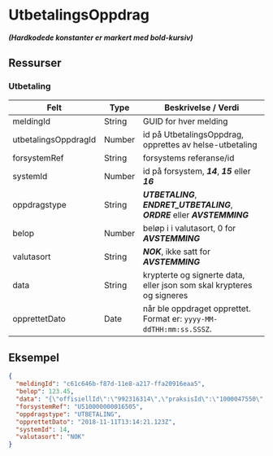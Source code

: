 # UtbetalingsOppdrag
_**(Hardkodede konstanter er markert med bold-kursiv)**_
## Ressurser
### Utbetaling
Felt | Type | Beskrivelse / Verdi
-----|------ |------------
meldingId | String | GUID for hver melding
utbetalingsOppdragId | Number | id på UtbetalingsOppdrag, opprettes av helse-utbetaling 
forsystemRef| String | forsystems referanse/id
systemId | Number | id på forsystem, _**14**_, _**15**_ eller _**16**_
oppdragstype| String | _**UTBETALING**_, _**ENDRET_UTBETALING**_, _**ORDRE**_ eller _**AVSTEMMING**_
belop | Number | beløp i i valutasort, 0 for _**AVSTEMMING**_
valutasort| String | _**NOK**_, ikke satt for _**AVSTEMMING**_
data | String | krypterte og signerte data, eller json som skal krypteres og signeres
opprettetDato | Date | når ble oppdraget opprettet. Format er: ``yyyy-MM-ddTHH:mm:ss.SSSZ``.  


## Eksempel

```json
{
  "meldingId": "c61c646b-f87d-11e8-a217-ffa20916eaa5",
  "belop": 123.45,
  "data": "{\"offisiellId\":\"992316314\",\"praksisId\":\"1000047550\",\"mottakergruppe\":\"VIRKSOMHET\",\"navn\":\"Apoteket Trønk Test\",\"postnr\":\"0000\",\"landkode\":\"NO\",\"kontonummer\":\"61820537164\",\"oppdragstype\":\"UTBETALING\",\"tjenesteType\":\"NY\",\"systemId\":14,\"bilagsart\":\"TR\",\"forsystemRef\":\"U510000000016505\",\"forfallsdato\":\"2018-11-08\",\"belop\":80,\"valutasort\":\"NOK\",\"kidnummer\":\"01230000000000100000003\",\"konteringer\":[{\"linjenr\":0,\"artskonto\":\"872\",\"kapPost\":\"279070\",\"belop\":80,\"koststed\":\"2340\"}]}",
  "forsystemRef": "U510000000016505",
  "oppdragstype": "UTBETALING",
  "opprettetDato": "2018-11-11T13:14:21.123Z",
  "systemId": 14,
  "valutasort": "NOK"
}
```

